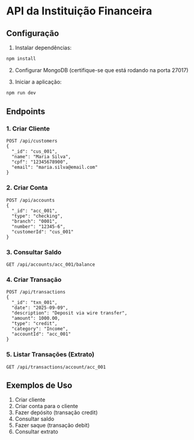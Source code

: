 # API da Instituição Financeira

## Configuração

1. Instalar dependências:
```bash
npm install
```

2. Configurar MongoDB (certifique-se que está rodando na porta 27017)

3. Iniciar a aplicação:
```bash
npm run dev
```

## Endpoints

### 1. Criar Cliente
```
POST /api/customers
{
  "_id": "cus_001",
  "name": "Maria Silva",
  "cpf": "12345678900",
  "email": "maria.silva@email.com"
}
```

### 2. Criar Conta
```
POST /api/accounts
{
  "_id": "acc_001",
  "type": "checking",
  "branch": "0001",
  "number": "12345-6",
  "customerId": "cus_001"
}
```

### 3. Consultar Saldo
```
GET /api/accounts/acc_001/balance
```

### 4. Criar Transação
```
POST /api/transactions
{
  "_id": "txn_001",
  "date": "2025-09-09",
  "description": "Deposit via wire transfer",
  "amount": 1000.00,
  "type": "credit",
  "category": "Income",
  "accountId": "acc_001"
}
```

### 5. Listar Transações (Extrato)
```
GET /api/transactions/account/acc_001
```

## Exemplos de Uso

1. Criar cliente
2. Criar conta para o cliente
3. Fazer depósito (transação credit)
4. Consultar saldo
5. Fazer saque (transação debit)
6. Consultar extrato